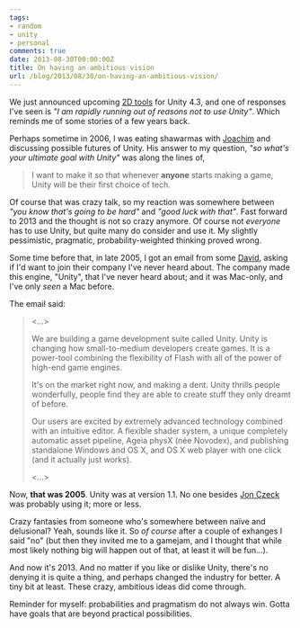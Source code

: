 ```yaml
---
tags:
- random
- unity
- personal
comments: true
date: 2013-08-30T00:00:00Z
title: On having an ambitious vision
url: /blog/2013/08/30/on-having-an-ambitious-vision/
---
```


We just announced upcoming [2D tools](http://blogs.unity3d.com/2013/08/28/unity-native-2d-tools/) for Unity 4.3, and one of responses I've seen is *"I am rapidly running out of reasons not to use Unity"*. Which reminds me of some stories of a few years back.

Perhaps sometime in 2006, I was eating shawarmas with [Joachim](https://www.google.com/search?q=joachim+ante) and discussing possible futures of Unity. His answer to my question, *"so what's your ultimate goal with Unity"* was along the lines of,

> I want to make it so that whenever **anyone** starts making a game, Unity will be their first choice of tech.

Of course that was crazy talk, so my reaction was somewhere between *"you know that's going to be hard"* and *"good luck with that"*. Fast forward to 2013 and the thought is not so crazy anymore. Of course not *everyone* has to use Unity, but quite many do consider and use it. My slightly pessimistic, pragmatic, probability-weighted thinking proved wrong.

Some time before that, in late 2005, I got an email from some [David](https://www.google.com/search?q=david+helgason), asking if I'd want to join their company I've never heard about. The company made this engine, "Unity", that I've never heard about; and it was Mac-only, and I've only *seen* a Mac before.

The email said:

> <...>
>
> We are building a game development suite called Unity. Unity is changing how small-to-medium
> developers create games. It is a power-tool combining the flexibility of Flash with all of the
> power of high-end game engines.
>
> It's on the market right now, and making a dent. Unity thrills people wonderfully, people find
> they are able to create stuff they only dreamt of before.
>
> Our users are excited by extremely advanced technology combined with an intuitive editor.
> A flexible shader system, a unique completely automatic asset pipeline, Ageia physX (née Novodex),
> and publishing standalone Windows and OS X, and OS X web player with one click (and it actually
> just works).
>
> <...>

Now, **that was 2005**. Unity was at version 1.1. No one besides [Jon Czeck](https://twitter.com/JonathanCzeck) was probably using it; more or less.

Crazy fantasies from someone who's somewhere between naïve and delusional? Yeah, sounds like it. So *of course* after a couple of exhanges I said "no" (but then they invited me to a gamejam, and I thought that while most likely nothing big will happen out of that, at least it will be fun...).

And now it's 2013. And no matter if you like or dislike Unity, there's no denying it is quite a thing, and perhaps changed the industry for better. A tiny bit at least. These crazy, ambitious ideas did come through.

Reminder for myself: probabilities and pragmatism do not always win. Gotta have goals that are beyond practical possibilities.
